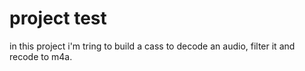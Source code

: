# project test

in this project i'm tring to build a cass to decode an audio, filter it and recode to m4a.
